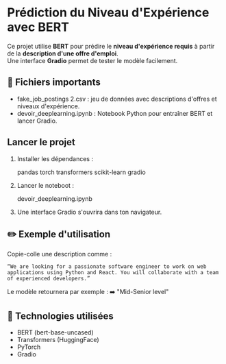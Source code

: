 
Prédiction du Niveau d'Expérience avec BERT
==============================================

Ce projet utilise **BERT** pour prédire le **niveau d'expérience requis** à partir de la **description d'une offre d'emploi**.  
Une interface **Gradio** permet de tester le modèle facilement.

📁 Fichiers importants
----------------------
- fake_job_postings 2.csv : jeu de données avec descriptions d'offres et niveaux d'expérience.
- devoir_deeplearning.ipynb : Notebook Python pour entraîner BERT et lancer Gradio.

Lancer le projet
-------------------
1. Installer les dépendances :

    pandas
    torch
    transformers
    scikit-learn
    gradio

2. Lancer le noteboot :

    devoir_deeplearning.ipynb

3. Une interface Gradio s'ouvrira dans ton navigateur.

✏️ Exemple d'utilisation
------------------------
Copie-colle une description comme :

    “We are looking for a passionate software engineer to work on web applications using Python and React. You will collaborate with a team of experienced developers.”

Le modèle retournera par exemple :
➡️ "Mid-Senior level"

🔧 Technologies utilisées
-------------------------
- BERT (bert-base-uncased)
- Transformers (HuggingFace)
- PyTorch
- Gradio
